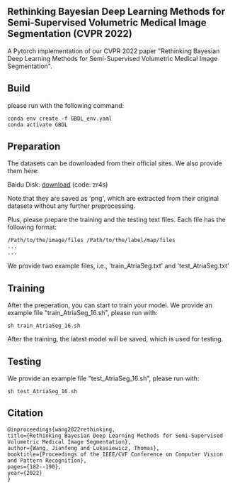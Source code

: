 ## Rethinking Bayesian Deep Learning Methods for Semi-Supervised Volumetric Medical Image Segmentation (CVPR 2022)

A Pytorch implementation of our CVPR 2022 paper "Rethinking Bayesian Deep Learning Methods for Semi-Supervised Volumetric Medical Image Segmentation".



Build
-----

please run with the following command:

```
conda env create -f GBDL_env.yaml
conda activate GBDL
```


Preparation
-----
The datasets can be downloaded from their official sites. We also provide them here:

Baidu Disk: <a href="https://pan.baidu.com/s/1yOGMBZOzlZ5UJ2EGh9y8CQ">download</a>  (code: zr4s)   

Note that they are saved as 'png', which are extracted from their original datasets without any further preprocessing. 

Plus, please prepare the training and the testing text files. Each file has the following format:

```
/Path/to/the/image/files /Path/to/the/label/map/files
...
...
```
We provide two example files, i.e., 'train_AtriaSeg.txt' and 'test_AtriaSeg.txt'


Training
-----
After the preperation, you can start to train your model. We provide an example file "train_AtriaSeg_16.sh", please run with:

```
sh train_AtriaSeg_16.sh
```
After the training, the latest model will be saved, which is used for testing.

Testing
-----

We provide an example file "test_AtriaSeg_16.sh", please run with:

```
sh test_AtriaSeg_16.sh
```

Citation
-----------------

  ```
  @inproceedings{wang2022rethinking,
  title={Rethinking Bayesian Deep Learning Methods for Semi-Supervised Volumetric Medical Image Segmentation},
  author={Wang, Jianfeng and Lukasiewicz, Thomas},
  booktitle={Proceedings of the IEEE/CVF Conference on Computer Vision and Pattern Recognition},
  pages={182--190},
  year={2022}
}
  ```
